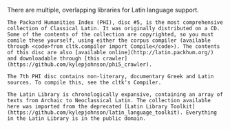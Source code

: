 There are multiple, overlapping libraries for Latin language support.

    The Packard Humanities Index (PHI), disc #5, is the most comprehensive collection of Classical Latin. It was originally distributed on a CD. Some of the contents of the collection are copyrighted, so you must comile these yourself, using either the corpus compiler (available through <code>from cltk.compiler import Compile</code>). The contents of this disc are also [available online](http://latin.packhum.org/) and downloadable through [this crawler](https://github.com/kylepjohnson/phi5_crawler).

    The 7th PHI disc contains non-literary, documentary Greek and Latin sources. To compile this, see the cltk's Compiler.

    The Latin Library is chronologically expansive, containing an array of texts from Archaic to Neoclassical Latin. The collection available here was imported from the deprecated [Latin Library Toolkit](https://github.com/kylepjohnson/latin_language_toolkit). Everything in the Latin Library is in the public domain.

